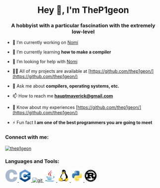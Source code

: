 <h1 align="center">Hey 👋, I'm TheP1geon</h1>
<h3 align="center">A hobbyist with a particular fascination with the extremely low-level</h3>

- 🔭 I’m currently working on [Nomi](https://github.com/thep1geon/nomi)

- 🌱 I’m currently learning **how to make a compiler**

- 🤝 I’m looking for help with [Nomi](https://github.com/thep1geon/nomi)

- 👨‍💻 All of my projects are available at [https://github.com/thep1geon/](https://github.com/thep1geon/)

- 💬 Ask me about **compilers, operating systems, etc.**

- 📫 How to reach me **hauptmaverick@gmail.com**

- 📄 Know about my experiences [https://github.com/thep1geon/](https://github.com/thep1geon/)

- ⚡ Fun fact **I am one of the best programmers you are going to meet**

<h3 align="left">Connect with me:</h3>
<p align="left">
<a href="https://instagram.com/thep1geon" target="blank"><img align="center" src="https://raw.githubusercontent.com/rahuldkjain/github-profile-readme-generator/master/src/images/icons/Social/instagram.svg" alt="thep1geon" height="30" width="40" /></a>
</p>

<h3 align="left">Languages and Tools:</h3>
<p align="left"> <a href="https://www.cprogramming.com/" target="_blank" rel="noreferrer"> <img src="https://raw.githubusercontent.com/devicons/devicon/master/icons/c/c-original.svg" alt="c" width="40" height="40"/> </a> <a href="https://www.w3schools.com/cpp/" target="_blank" rel="noreferrer"> <img src="https://raw.githubusercontent.com/devicons/devicon/master/icons/cplusplus/cplusplus-original.svg" alt="cplusplus" width="40" height="40"/> </a> <a href="https://git-scm.com/" target="_blank" rel="noreferrer"> <img src="https://www.vectorlogo.zone/logos/git-scm/git-scm-icon.svg" alt="git" width="40" height="40"/> </a> <a href="https://www.java.com" target="_blank" rel="noreferrer"> <img src="https://raw.githubusercontent.com/devicons/devicon/master/icons/java/java-original.svg" alt="java" width="40" height="40"/> </a> <a href="https://www.linux.org/" target="_blank" rel="noreferrer"> <img src="https://raw.githubusercontent.com/devicons/devicon/master/icons/linux/linux-original.svg" alt="linux" width="40" height="40"/> </a> <a href="https://www.python.org" target="_blank" rel="noreferrer"> <img src="https://raw.githubusercontent.com/devicons/devicon/master/icons/python/python-original.svg" alt="python" width="40" height="40"/> </a> <a href="https://www.rust-lang.org" target="_blank" rel="noreferrer"> <img src="https://raw.githubusercontent.com/devicons/devicon/master/icons/rust/rust-plain.svg" alt="rust" width="40" height="40"/> </a> </p>

